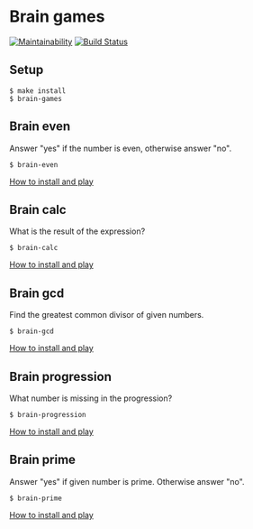 # Brain games
[![Maintainability](https://api.codeclimate.com/v1/badges/ebb57fcf672334667b41/maintainability)](https://codeclimate.com/github/tretyakov-a/frontend-project-lvl1/maintainability)
[![Build Status](https://travis-ci.org/tretyakov-a/frontend-project-lvl1.svg?branch=master)](https://travis-ci.org/tretyakov-a/frontend-project-lvl1)
## Setup
```
$ make install
$ brain-games
```
## Brain even
Answer "yes" if the number is even, otherwise answer "no".
```
$ brain-even
```
[How to install and play](https://asciinema.org/a/edtydMZvyBDnNW1MBwbuCnKFe)
## Brain calc
What is the result of the expression?
```
$ brain-calc
```
[How to install and play](https://asciinema.org/a/C1TvCFzfPPlRZzotzYPyrtKQy)
## Brain gcd
Find the greatest common divisor of given numbers.
```
$ brain-gcd
```
[How to install and play](https://asciinema.org/a/5ArNdRHTZBWo4lMK5jSEnWFaz)
## Brain progression
What number is missing in the progression?
```
$ brain-progression
```
[How to install and play](https://asciinema.org/a/bH7ltrh4xXsCbkKk9u2M9o2cn)
## Brain prime
Answer "yes" if given number is prime. Otherwise answer "no".
```
$ brain-prime
```
[How to install and play](https://asciinema.org/a/tFc4jDZbwwqVHO77YU8uRkh6y)
